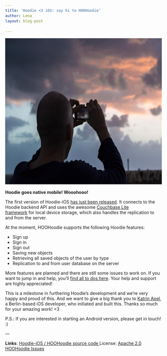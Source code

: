 ```yaml
---
title: 'Hoodie <3 iOS: say hi to HOOHoodie'
author: Lena
layout: blog-post

---
```

<img class="alignnone size-large wp-image-1288" alt="201419_1981" src="/dist1/blog/2014/03/201419_1981-705x470.jpg" width="705" height="470" />

**Hoodie goes native mobile! Wooohooo!**

The first version of Hoodie-iOS [has just been released][1]. It connects to the Hoodie backend API and uses the awesome [Couchbase Lite framework][2] for local device storage, which also handles the replication to and from the server.

At the moment, HOOHoodie supports the following Hoodie features:

*   Sign up
*   Sign in
*   Sign out
*   Saving new objects
*   Retrieving all saved objects of the user by type
*   Replication to and from user database on the server

More features are planned and there are still some issues to work on. If you want to jump in and help, you&#8217;ll [find all to dos here][3]. Your help and support are highly appreciated!

This is a milestone in furthering Hoodie&#8217;s development and we&#8217;re very happy and proud of this. And we want to give a big thank you to [Katrin Apel][4], a Berlin-based iOS developer, who initiated and built this. Thanks so much for your amazing work! <3

P.S.: If you are interested in starting an Android version, please get in touch! :)

&#8212;

**Links**:
[Hoodie-iOS / HOOHoodie source code ][1]
License: [Apache 2.0][5]
[HOOHoodie Issues][3]

 [1]: http://cocoadocs.org/docsets/HOOHoodie/0.1.0/
 [2]: http://docs.couchbase.com/couchbase-lite/cbl-ios/
 [3]: https://github.com/kaalita/Hoodie-iOS/issues
 [4]: http://twitter.com/kaalita
 [5]: http://www.apache.org/licenses/LICENSE-2.0.html
